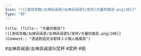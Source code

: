 ```yaml
---
Icon: "![[游戏攻略/女神异闻录/女神异闻录5/奖杯/大量的面具.png|30]]"
Type: "铜"
---
```

```ad-common-bronze-trophy
title: (Title:: "大量的面具")
![[游戏攻略/女神异闻录/女神异闻录5/奖杯/大量的面具.png|100]]
(Comment:: "透過對話交涉取得３０個人格面具")
```

#女神异闻录/女神异闻录5/奖杯 #奖杯 #铜
